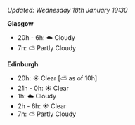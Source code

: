 *Updated: Wednesday 18th January 19:30*

**Glasgow**

* 20h - 6h: :cloud: Cloudy
* 7h: :partly_sunny: Partly Cloudy

**Edinburgh**

* 20h: :sunny: Clear [:partly_sunny: as of 10h]
* 21h - 0h: :sunny: Clear
* 1h: :cloud: Cloudy
* 2h - 6h: :sunny: Clear
* 7h: :partly_sunny: Partly Cloudy
